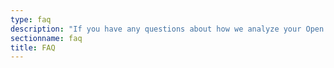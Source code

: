 ```yaml
---
type: faq
description: "If you have any questions about how we analyze your Open Source contributions, use smart technology, or identify the right technical hire, ask us."
sectionname: faq
title: FAQ
---
```

